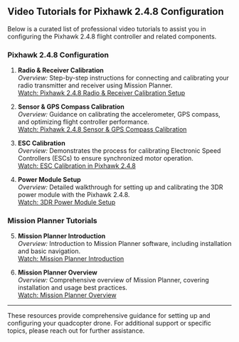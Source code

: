 ## Video Tutorials for Pixhawk 2.4.8 Configuration

Below is a curated list of professional video tutorials to assist you in configuring the Pixhawk 2.4.8 flight controller and related components.

### Pixhawk 2.4.8 Configuration

1. **Radio & Receiver Calibration**  
    *Overview:* Step-by-step instructions for connecting and calibrating your radio transmitter and receiver using Mission Planner.  
    [Watch: Pixhawk 2.4.8 Radio & Receiver Calibration Setup](https://www.youtube.com/watch?v=385ax17DA-4)

2. **Sensor & GPS Compass Calibration**  
    *Overview:* Guidance on calibrating the accelerometer, GPS compass, and optimizing flight controller performance.  
    [Watch: Pixhawk 2.4.8 Sensor & GPS Compass Calibration](https://www.youtube.com/watch?v=NKMcxNaM6NY)

3. **ESC Calibration**  
    *Overview:* Demonstrates the process for calibrating Electronic Speed Controllers (ESCs) to ensure synchronized motor operation.  
    [Watch: ESC Calibration in Pixhawk 2.4.8](https://www.youtube.com/watch?v=-Luya9OE94o)

4. **Power Module Setup**  
    *Overview:* Detailed walkthrough for setting up and calibrating the 3DR power module with the Pixhawk 2.4.8.  
    [Watch: 3DR Power Module Setup](https://www.youtube.com/watch?v=OTU0YjfRJZU)

### Mission Planner Tutorials

5. **Mission Planner Introduction**  
    *Overview:* Introduction to Mission Planner software, including installation and basic navigation.  
    [Watch: Mission Planner Introduction](https://www.youtube.com/watch?v=rui2Trps2yc)

6. **Mission Planner Overview**  
    *Overview:* Comprehensive overview of Mission Planner, covering installation and usage best practices.  
    [Watch: Mission Planner Overview](https://www.youtube.com/watch?v=_S6NmBSchEU)

---

These resources provide comprehensive guidance for setting up and configuring your quadcopter drone. For additional support or specific topics, please reach out for further assistance.
